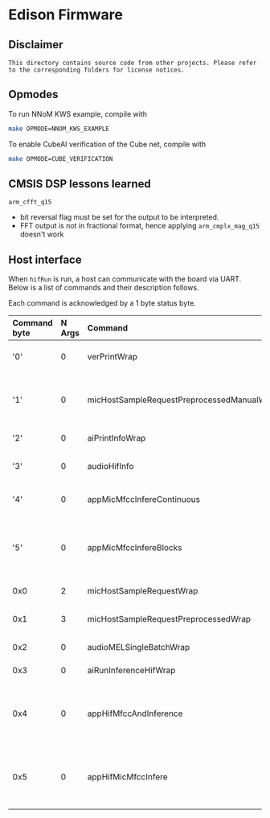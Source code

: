 # Edison Firmware

## Disclaimer
```
This directory contains source code from other projects. Please refer to the corresponding folders for license notices.
```

## Opmodes
To run NNoM KWS example, compile with
```bash
make OPMODE=NNOM_KWS_EXAMPLE
```

To enable CubeAI verification of the Cube net, compile with
```bash
make OPMODE=CUBE_VERIFICATION
```

## CMSIS DSP lessons learned
`arm_cfft_q15` 

- bit reversal flag must be set for the output to be interpreted.
- FFT output is not in fractional format, hence applying `arm_cmplx_mag_q15` doesn't work


## Host interface

When `hifRun` is run, a host can communicate with the board via UART. Below is a list of commands and their description follows.

Each command is acknowledged by a 1 byte status byte.

| Command byte | N Args | Command                          | Short Description                               |
|:-------------|:-------|:---------------------------------|:------------------------------------------------|
|'0' | 0 | verPrintWrap | Returns version string |
|'1' | 0 | micHostSampleRequestPreprocessedManualWrap | Sample and preprocess mic for manual inspection |
|'2' | 0 | aiPrintInfoWrap | Print network info |
|'3' | 0 | audioHifInfo | Print audio processing info |
|'4' | 0 | appMicMfccInfereContinuous | Start continuous inference |
|'5' | 0 | appMicMfccInfereBlocks | Start continuous inference in block mode, no sliding window |
|0x0 | 2 | micHostSampleRequestWrap | Raw sample mic |
|0x1 | 3 | micHostSampleRequestPreprocessedWrap | Sample and preprocess mic |
|0x2 | 0 | audioMELSingleBatchWrap | MFCC computation |
|0x3 | 0 | aiRunInferenceHifWrap | Run inference |
|0x4 | 0 | appHifMfccAndInference | Upload samples, MCU computes mfcc and inference |
|0x5 | 0 | appHifMicMfccInfere | Run MFCC and inference with data from microphone |

